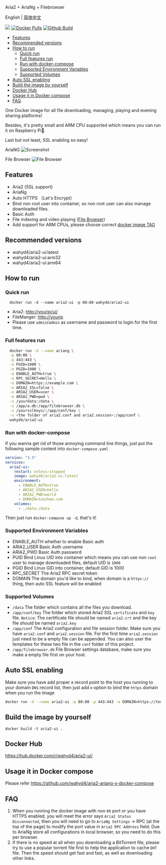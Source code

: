 Aria2 + AriaNg + Filebrowser

English | [简体中文](https://github.com/wahyd4/aria2-ariang-docker/blob/master/README.CN.md)

[![](https://images.microbadger.com/badges/image/wahyd4/aria2-ui.svg)](https://microbadger.com/images/wahyd4/aria2-ui "Get your own image badge on microbadger.com")
[![Docker Pulls](https://img.shields.io/docker/pulls/wahyd4/aria2-ui.svg)](https://hub.docker.com/r/wahyd4/aria2-ui/)
[![Github Build](https://github.com/wahyd4/aria2-ariang-docker/workflows/Docker%20Image%20CI/badge.svg)](https://github.com/wahyd4/aria2-ariang-docker/actions)

- [Features](#features)
- [Recommended versions](#recommended-versions)
- [How to run](#how-to-run)
  - [Quick run](#quick-run)
  - [Full features run](#full-features-run)
  - [Run with docker-compose](#run-with-docker-compose)
  - [Supported Environment Variables](#supported-environment-variables)
  - [Supported Volumes](#supported-volumes)
- [Auto SSL enabling](#auto-ssl-enabling)
- [Build the image by yourself](#build-the-image-by-yourself)
- [Docker Hub](#docker-hub)
- [Usage it in Docker compose](#usage-it-in-docker-compose)
- [FAQ](#faq)

One Docker image for all file downloading, managing, playing and evening sharing platforms!

Besides, it's pretty small and ARM CPU supported which means you can run it on Raspberry Pi🍓.

Last but not least, SSL enabling so easy!

AriaNG
![Screenshot](https://github.com/wahyd4/aria2-ariang-x-docker-compose/raw/master/images/ariang.jpg)

File Browser
![File Browser](https://github.com/wahyd4/aria2-ariang-docker/raw/master/filemanager.png)

## Features

  * Aria2 (SSL support)
  * AriaNg
  * Auto HTTPS （Let's Encrypt）
  * Bind non root user into container, so non root user can also manage downloaded files.
  * Basic Auth
  * File indexing and video playing ([File Browser](https://filebrowser.xyz/))
  * Add support for ARM CPUs, please choose correct [docker image TAG](https://cloud.docker.com/repository/docker/wahyd4/aria2-ui/tags)

## Recommended versions

* wahyd4/aria2-ui:latest
* wahyd4/aria2-ui:arm32
* wahyd4/aria2-ui:arm64

## How to run

### Quick run

```shell
  docker run -d --name aria2-ui -p 80:80 wahyd4/aria2-ui
```

* Aria2: <http://yourip/ui/>
* FileManger: <http://yourip>
* Please use `admin`/`admin` as username and password to login for the first time.

### Full features run

```bash
  docker run -d --name ariang \
  -p 80:80 \
  -p 443:443 \
  -e PUID=1000 \
  -e PGID=1000 \
  -e ENABLE_AUTH=true \
  -e RPC_SECRET=Hello \
  -e DOMAIN=https://example.com \
  -e ARIA2_SSL=false \
  -e ARIA2_USER=user \
  -e ARIA2_PWD=pwd \
  -v /yourdata:/data \
  -v /app/a.db:/app/filebrowser.db \
  -v /yoursslkeys/:/app/conf/key \
  -v <the folder of aria2.conf and aria2.session>:/app/conf \
  wahyd4/aria2-ui
```
### Run with docker-compose

If you wanna get rid of those annoying command line things, just put the following sample content into `docker-compose.yaml`
```yaml
version: "3.5"
services:
  aria2-ui:
    restart: unless-stopped
    image: wahyd4/aria2-ui:latest
    environment:
      - ENABLE_AUTH=true
      - ARIA2_USER=hello
      - ARIA2_PWD=world
      - DOMAIN=toozhao.com
    volumes:
      - ./data:/data
```
Then just run `docker-compose up -d`, that's it!

### Supported Environment Variables

  * ENABLE_AUTH whether to enable Basic auth
  * ARIA2_USER Basic Auth username
  * ARIA2_PWD Basic Auth password
  * PUID Bind Linux UID into container which means you can use non `root` user to manage downloaded files, default UID is `1000`
  * PGID Bind Linux GID into container, default GID is 1000
  * RPC_SECRET The Aria2 RPC secret token
  * DOMAIN The domain you'd like to bind, when domain is a `https://` thing, then auto SSL feature will be enabled


### Supported Volumes
  * `/data` The folder which contains all the files you download.
  * `/app/conf/key` The folder which stored Aria2 SSL `certificate` and `key` file. `Notice`: The certificate file should be named `aria2.crt` and the key file should be named `aria2.key`
  * `/app/conf` The Aria2 configuration and file session folder. Make sure you have `aria2.conf` and `aria2.session` file. For the first time `aria2.session` just need to be a empty file can be appended. You can also user the templates for these two file in the `conf` folder of this project.
  * `/app/filebrowser.db` File Browser settings database, make sure you make a empty file first on your host.

## Auto SSL enabling

Make sure you have add proper `A` record point to the host you running to your domain `DNS` record list, then just add `e` option to bind the `https` domain when you run the image

```bash
docker run -d --name aria2-ui -p 80:80 -p 443:443 -e DOMAIN=https://toozhao.com wahyd4/aria2-ui
```
## Build the image by yourself

```
docker build -t aria2-ui .
```

## Docker Hub

  <https://hub.docker.com/r/wahyd4/aria2-ui/>

## Usage it in Docker compose

  Please refer <https://github.com/wahyd4/aria2-ariang-x-docker-compose>

## FAQ
  1. When you running the docker image with non `80` port or you have HTTPS enabled, you will meet the error says `Aria2 Status Disconnected`, then you will need to go to `AriaNg Settings` -> RPC (at the top of the page) to modify the port value in `Aria2 RPC Address` field. Due to AriaNg store all configurations in local browser, so you need to do this per browser.
  2. If there is no speed at all when you downloading a BitTorrent file, please try to use a popular torrent file first to help the application to cache `DHT` file. Then the speed should get fast and fast, as well as downloading other links.
